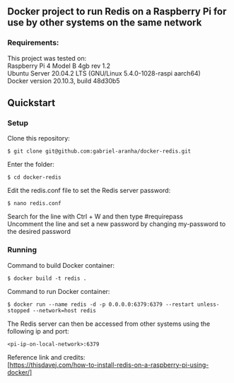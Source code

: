 ## Docker project to run Redis on a Raspberry Pi for use by other systems on the same network

### Requirements:
This project was tested on:  
Raspberry Pi 4 Model B 4gb rev 1.2  
Ubuntu Server 20.04.2 LTS (GNU/Linux 5.4.0-1028-raspi aarch64)  
Docker version 20.10.3, build 48d30b5

## Quickstart

### Setup
Clone this repository:
```
$ git clone git@github.com:gabriel-aranha/docker-redis.git
```
Enter the folder:
```
$ cd docker-redis
```
Edit the redis.conf file to set the Redis server password:
```
$ nano redis.conf
```
Search for the line with Ctrl + W and then type #requirepass  
Uncomment the line and set a new password by changing my-password to the desired password

### Running
Command to build Docker container:
```
$ docker build -t redis .
```
Command to run Docker container:
```
$ docker run --name redis -d -p 0.0.0.0:6379:6379 --restart unless-stopped --network=host redis
```
The Redis server can then be accessed from other systems using the following ip and port:
```
<pi-ip-on-local-network>:6379
```

Reference link and credits:  
[https://thisdavej.com/how-to-install-redis-on-a-raspberry-pi-using-docker/]